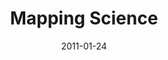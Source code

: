 ---
date: 2011-01-24
title:  Mapping Science
source: "SEED: Iris Monica Vargas"
sourceUrl: http://seedmagazine.com/content/article/mapping_science/
pdfLink: 20110124-vargas-scimaps-seed.pdf
---